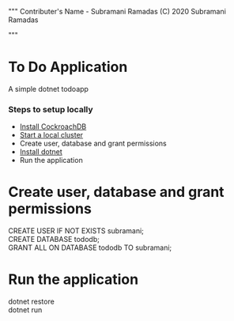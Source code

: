 """
Contributer's Name - Subramani Ramadas
(C) 2020 Subramani Ramadas

"""

# To Do Application
A simple dotnet todoapp

### Steps to setup locally
+ [Install CockroachDB](https://www.cockroachlabs.com/docs/v20.1/install-cockroachdb-mac.html)
+ [Start a local cluster](https://www.cockroachlabs.com/docs/v20.1/start-a-local-cluster)
+ Create user, database and grant permissions
+ [Install dotnet](https://dotnet.microsoft.com/download)
+ Run the application

# Create user, database and grant permissions
CREATE USER IF NOT EXISTS subramani; <br />
CREATE DATABASE tododb; <br />
GRANT ALL ON DATABASE tododb TO subramani; <br />

# Run the application
dotnet restore <br />
dotnet run <br />

